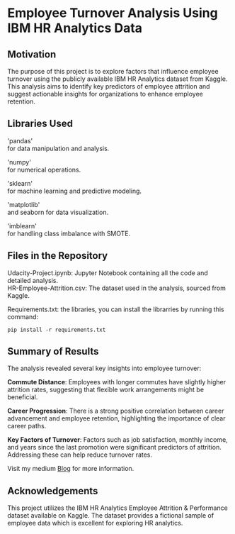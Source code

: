 # Employee Turnover Analysis Using IBM HR Analytics Data
## Motivation
The purpose of this project is to explore factors that influence employee turnover using the publicly available IBM HR Analytics dataset from Kaggle. This analysis aims to identify key predictors of employee attrition and suggest actionable insights for organizations to enhance employee retention.
## Libraries Used
'pandas' <br /> for data manipulation and analysis.

'numpy' <br /> for numerical operations.

'sklearn' <br /> for machine learning and predictive modeling.

'matplotlib' <br /> and seaborn for data visualization.

'imblearn' <br /> for handling class imbalance with SMOTE.
## Files in the Repository
Udacity-Project.ipynb: Jupyter Notebook containing all the code and detailed analysis. <br />
HR-Employee-Attrition.csv: The dataset used in the analysis, sourced from Kaggle. <br />

Requirements.txt: the libraries, you can install the librarries by running this command:

```
pip install -r requirements.txt
```

## Summary of Results
The analysis revealed several key insights into employee turnover:

**Commute Distance**: Employees with longer commutes have slightly higher attrition rates, suggesting that flexible work arrangements might be beneficial.

**Career Progression**: There is a strong positive correlation between career advancement and employee retention, highlighting the importance of clear career paths.


**Key Factors of Turnover**: Factors such as job satisfaction, monthly income, and years since the last promotion were significant predictors of attrition. Addressing these can help reduce turnover rates.

Visit my medium [Blog](https://medium.com/@noofa.binsaad/enhancing-employee-retention-through-data-90af29d0006b) for more information.
## Acknowledgements
This project utilizes the IBM HR Analytics Employee Attrition & Performance dataset available on Kaggle. The dataset provides a fictional sample of employee data which is excellent for exploring HR analytics.
